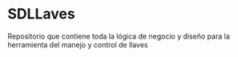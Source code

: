 # SDLLaves
Repositorio que contiene toda la lógica de negocio y diseño para la herramienta del manejo y control de llaves
